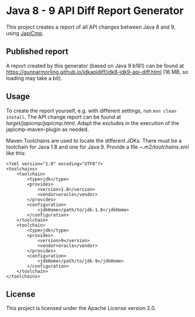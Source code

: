 # Java 8 - 9 API Diff Report Generator

This project creates a report of all API changes between Java 8 and 9, using [JapiCmp](https://github.com/siom79/japicmp).

## Published report

A report created by this generator (based on Java 9 b181) can be found at https://gunnarmorling.github.io/jdkapidiff/jdk8-jdk9-api-diff.html (16 MB, so loading may take a bit).

## Usage

To create the report yourself, e.g. with different settings, run `mvn clean install`.
The API change report can be found at _target/japicmp/japicmp.html_.
Adapt the excludes in the execution of the japicmp-maven-plugin as needed.

Maven Toolchains are used to locate the different JDKs.
There must be a toolchain for Java 1.8 and one for Java 9.
Provide a file _~.m2/toolchains.xml_ like this:

    <?xml version="1.0" encoding="UTF8"?>
    <toolchains>
        <toolchain>
            <type>jdk</type>
            <provides>
                <version>1.8</version>
                <vendor>oracle</vendor>
            </provides>
            <configuration>
                <jdkHome>/path/to/jdk-1.8</jdkHome>
            </configuration>
        </toolchain>
        <toolchain>
            <type>jdk</type>
            <provides>
                <version>9</version>
                <vendor>oracle</vendor>
            </provides>
            <configuration>
                <jdkHome>/path/to/jdk-9</jdkHome>
            </configuration>
        </toolchain>
    </toolchains>

## License

This project is licensed under the Apache License version 2.0.
